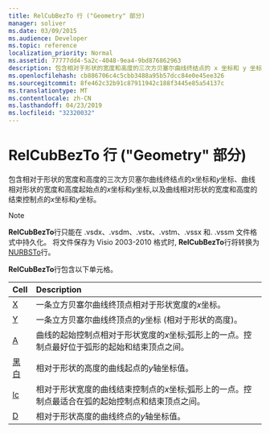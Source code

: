 ```yaml
---
title: RelCubBezTo 行 ("Geometry" 部分)
manager: soliver
ms.date: 03/09/2015
ms.audience: Developer
ms.topic: reference
localization_priority: Normal
ms.assetid: 77777dd4-5a2c-4048-9ea4-9bd876862963
description: 包含相对于形状的宽度和高度的三次方贝塞尔曲线终结点的 x 坐标和 y 坐标、曲线相对形状的宽度和高度起始控制点的 x 坐标和 y 坐标以及 contro 的 x 坐标和 y 坐标。曲线相对形状的宽度和高度的结束点。
ms.openlocfilehash: cb886706c4c5cbb3488a95b57dcc84e0e45ee326
ms.sourcegitcommit: 8fe462c32b91c87911942c188f3445e85a54137c
ms.translationtype: MT
ms.contentlocale: zh-CN
ms.lasthandoff: 04/23/2019
ms.locfileid: "32320032"
---
```

# <a name="relcubbezto-row-geometry-section"></a>RelCubBezTo 行 ("Geometry" 部分)

包含相对于形状的宽度和高度的三次方贝塞尔曲线终结点的*x*坐标和*y*坐标、曲线相对形状的宽度和高度起始点的*x*坐标和*y*坐标,以及曲线相对形状的宽度和高度的结束控制点的*x*坐标和*y*坐标。 
  
> [!NOTE]
> **RelCubBezTo**行只能在 .vsdx、.vsdm、.vstx、.vstm、.vssx 和. .vssm 文件格式中持久化。 将文件保存为 Visio 2003-2010 格式时, **RelCubBezTo**行将转换为[NURBSTo](nurbsto-row-geometry-section.md)行。 
  
**RelCubBezTo**行包含以下单元格。 
  
|**Cell**|**Description**|
|:-----|:-----|
|[X](x-cell-geometry-section.md) <br/> |一条立方贝塞尔曲线终顶点相对于形状宽度的*x*坐标。  <br/> |
|[Y](y-cell-geometry-section.md) <br/> |一条立方贝塞尔曲线终顶点的*y*坐标 (相对于形状的高度)。  <br/> |
|[A](a-cell-geometry-section.md) <br/> |曲线的起始控制点相对于形状宽度的*x*坐标;弧形上的一点。控制点最好位于弧形的起始和结束顶点之间。  <br/> |
|[黑白](b-cell-geometry-section.md) <br/> |相对于形状的高度的曲线起点的*y*轴坐标值。  <br/> |
|[lc](c-cell-geometry-section.md) <br/> |相对于形状宽度的曲线结束控制点的*x*坐标;弧形上的一点。控制点最适合在弧的起始控制点和结束顶点之间。  <br/> |
|[D](d-cell-geometry-section.md) <br/> |相对于形状高度的曲线终点的*y*轴坐标值。  <br/> |
   

